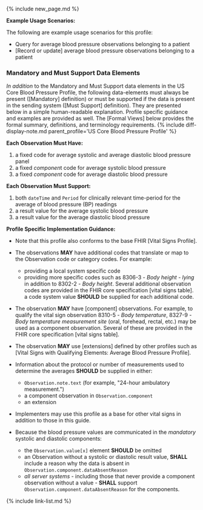 {% include new_page.md %}

**Example Usage Scenarios:**

The following are example usage scenarios for this profile:

- Query for average blood pressure observations belonging to a patient
- [Record or update] average blood pressure observations belonging to a patient

### Mandatory and Must Support Data Elements

*In addition* to the Mandatory and Must Support data elements in the US Core Blood Pressure Profile, the following data-elements must always be present ([Mandatory] definition) or must be supported if the data is present in the sending system ([Must Support] definition). They are presented below in a simple human-readable explanation. Profile specific guidance and examples are provided as well.  The [Formal Views] below provides the  formal summary, definitions, and terminology requirements.  {% include diff-display-note.md parent_profile='US Core Blood Pressure Profile' %}

**Each Observation Must Have:**


1. a fixed code for average systolic and average diastolic blood pressure panel
1. a fixed *componen*t code for average systolic blood pressure
1. a fixed *component* code for average diastolic blood pressure

**Each Observation Must Support:**

1.  both `dateTime` and `Period` for clinically relevant time-period for the average of blood pressure (BP) readings
1.  a result value for the average systolic blood pressure
2.  a result value for the average diastolic blood pressure

**Profile Specific Implementation Guidance:**

- Note that this profile also conforms to the base FHIR [Vital Signs Profile].
- The observations **MAY** have additional codes that translate or map to the Observation code or category codes. For example:
   -  providing a local system specific code
   -  providing more specific codes such as 8306-3 - *Body height - lying* in addition to 8302-2 - *Body height*.  Several additional observation codes are provided in the FHIR core specification [vital signs table].
  a code system value **SHOULD** be supplied for each additional code.
- The observation **MAY** have [component] observations. For example, to qualify the vital sign observation 8310-5 - *Body temperature*, 8327-9 - *Body temperature measurement site* (oral, forehead, rectal, etc.) may be used as a component observation. Several of these are provided in the FHIR core specification [vital signs table].


- The observation **MAY** use [extensions] defined by other profiles such as [Vital Signs with Qualifying Elements: Average Blood Pressure Profile].
- Information about the protocol or number of measurements used to determine the averages **SHOULD** be supplied in either:
  - `Observation.note.text` (for example, "24-hour ambulatory measurement.")
  - a component observation in `Observation.component`
  - an extension
 

- Implementers may use this profile as a base for other vital signs in addition to those in this guide.
- Because the blood pressure values are communicated in the *mandatory* systolic and diastolic components:
  - the `Observation.value[x]` element **SHOULD** be omitted
  - an Observation without a systolic or diastolic result value, **SHALL** include a reason why the data is absent in `Observation.component.dataAbsentReason`
  - *all server systems* - including those that never provide a component observation without a value - **SHALL** support `Observation.component.dataAbsentReason` for the components.


{% include link-list.md %}
